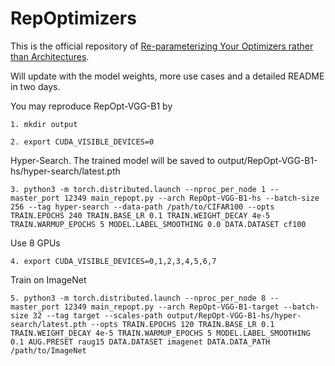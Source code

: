 # RepOptimizers

This is the official repository of [Re-parameterizing Your Optimizers rather than Architectures](https://arxiv.org/abs/2205.15242).

Will update with the model weights, more use cases and a detailed README in two days.

You may reproduce RepOpt-VGG-B1 by

```
1. mkdir output
```
```
2. export CUDA_VISIBLE_DEVICES=0
```

Hyper-Search. The trained model will be saved to output/RepOpt-VGG-B1-hs/hyper-search/latest.pth
```
3. python3 -m torch.distributed.launch --nproc_per_node 1 --master_port 12349 main_repopt.py --arch RepOpt-VGG-B1-hs --batch-size 256 --tag hyper-search --data-path /path/to/CIFAR100 --opts TRAIN.EPOCHS 240 TRAIN.BASE_LR 0.1 TRAIN.WEIGHT_DECAY 4e-5 TRAIN.WARMUP_EPOCHS 5 MODEL.LABEL_SMOOTHING 0.0 DATA.DATASET cf100
```

Use 8 GPUs
```
4. export CUDA_VISIBLE_DEVICES=0,1,2,3,4,5,6,7
```

Train on ImageNet
```
5. python3 -m torch.distributed.launch --nproc_per_node 8 --master_port 12349 main_repopt.py --arch RepOpt-VGG-B1-target --batch-size 32 --tag target --scales-path output/RepOpt-VGG-B1-hs/hyper-search/latest.pth --opts TRAIN.EPOCHS 120 TRAIN.BASE_LR 0.1 TRAIN.WEIGHT_DECAY 4e-5 TRAIN.WARMUP_EPOCHS 5 MODEL.LABEL_SMOOTHING 0.1 AUG.PRESET raug15 DATA.DATASET imagenet DATA.DATA_PATH /path/to/ImageNet
```
